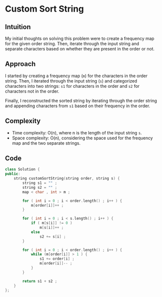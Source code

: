 # Custom Sort String

## Intuition
My initial thoughts on solving this problem were to create a frequency map for the given order string. Then, iterate through the input string and separate characters based on whether they are present in the order or not.

## Approach
I started by creating a frequency map (`m`) for the characters in the order string. Then, I iterated through the input string (`s`) and categorized characters into two strings: `s1` for characters in the order and `s2` for characters not in the order.

Finally, I reconstructed the sorted string by iterating through the order string and appending characters from `s1` based on their frequency in the order.

## Complexity
- Time complexity: O(n), where n is the length of the input string `s`.
- Space complexity: O(n), considering the space used for the frequency map and the two separate strings.

## Code
```cpp
class Solution {
public:
    string customSortString(string order, string s) {
        string s1 = "" ;
        string s2 = "" ;
        map < char , int > m ;

        for ( int i = 0 ; i < order.length() ; i++ ) {
            m[order[i]]++ ;
        }

        for ( int i = 0 ; i < s.length() ; i++ ) {
            if ( m[s[i]] != 0 )
                m[s[i]]++ ;
            else
                s2 += s[i] ;
        }

        for ( int i = 0 ; i < order.length() ; i++ ) {
            while (m[order[i]] > 1 ) {
                s1 += order[i] ;
                m[order[i]]-- ;
            }
        }

        return s1 + s2 ; 
    }
};
